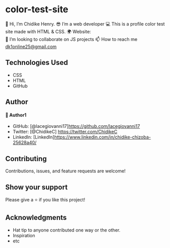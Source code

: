 # color-test-site
👋 Hi, I’m Chidike Henry.
😎 I’m a web developer 
💻 This is a profile color test site made with HTML & CSS. 
🌍 Website:  
💞️ I’m looking to collaborate on JS projects 
📫 How to reach me dk1online25@gmail.com


## Technologies Used
* CSS
* HTML
* GitHub

## Author

#### 👤 Author1
- GitHub: [@lacegiovanni17]https://github.com/lacegiovanni17
- Twitter: [@ChidikeC] https://twitter.com/ChidikeC
- LinkedIn: [LinkedIn]https://www.linkedin.com/in/chidike-chizoba-25628a40/

## Contributing 
Contributions, issues, and feature requests are welcome!

## Show your support
Please give a ⭐️ if you like this project! 

## Acknowledgments
- Hat tip to anyone contributed one way or the other.
- Inspiration
- etc
